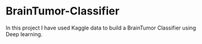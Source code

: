 # BrainTumor-Classifier
In this project I have used Kaggle data to build a BrainTumor Classifier using Deep learning.

